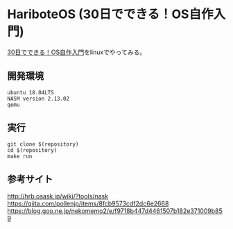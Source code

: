 # HariboteOS (30日でできる！OS自作入門)
[30日でできる！OS自作入門](https://www.amazon.co.jp/30%E6%97%A5%E3%81%A7%E3%81%A7%E3%81%8D%E3%82%8B-OS%E8%87%AA%E4%BD%9C%E5%85%A5%E9%96%80-%E5%B7%9D%E5%90%88-%E7%A7%80%E5%AE%9F-ebook/dp/B00IR1HYI0)をlinuxでやってみる。

## 開発環境
```
ubuntu 18.04LTS 
NASM version 2.13.02 
qemu 
```

## 実行
```
git clone $(repository)
cd $(repository)
make run
```

## 参考サイト
http://hrb.osask.jp/wiki/?tools/nask
https://qiita.com/pollenjp/items/8fcb9573cdf2dc6e2668
https://blog.goo.ne.jp/nekomemo2/e/f9718b447d4461507b182e371009b859